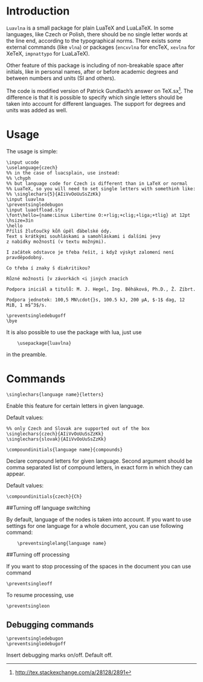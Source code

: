 # Introduction

`Luavlna` is a small package for plain LuaTeX and LuaLaTeX. In some languages,
like Czech or Polish, there should be no single letter words at the
line end, according to the typographical norms. There exists some
external commands (like `vlna`) or packages (`encxvlna` for encTeX,
`xevlna` for XeTeX, `impnattypo` for LuaLaTeX).

Other feature of this package is including of non-breakable space after initials,
like in personal names, after or before academic degrees
and between numbers and units (SI and others).

The code is modified version of Patrick Gundlach’s answer on
TeX.sx[^1]. The difference is that it is possible to specify which
single letters should be taken into account for different
languages.
The support for degrees and units was added as well.

# Usage

The usage is simple:

    \input ucode
    \uselanguage{czech}
    %% in the case of luacsplain, use instead:
    %% \chyph
    %% but language code for Czech is different than in LaTeX or normal 
    %% LuaTeX, so you will need to set single letters with somethinh like:
    %% \singlechars{5}{AIiVvOoUuSsZzKk}
    \input luavlna
    \preventsingledebugon
    \input luaotfload.sty
    \font\hello={name:Linux Libertine O:+rlig;+clig;+liga;+tlig} at 12pt 
    \hsize=3in
    \hello
    Příliš žluťoučký kůň úpěl ďábelské ódy. 
    Text s krátkými souhláskami a samohláskami i dalšími jevy 
    z nabídky možností (v textu možnými). 
    
    I začátek odstavce je třeba řešit, i když výskyt zalomení není pravděpodobný.
    
    Co třeba í znaky š diakritikou?
    
    Různé možnosti [v závorkách <i jiných znacích

    Podpora iniciál a titulů: M. J. Hegel, Ing. Běháková, Ph.D., Ž. Zíbrt.

    Podpora jednotek: 100,5 MN\cdot{}s, 100.5 kJ, 200 µA, $-1$ dag, 12 MiB, 1 m$^3$/s.

    \preventsingledebugoff
    \bye


It is also possible to use the package with lua, just use

        \usepackage{luavlna}

in the preamble.

# Commands

    \singlechars{language name}{letters} 

Enable this feature for certain letters in given language. 

Default values:

    %% only Czech and Slovak are supported out of the box
    \singlechars{czech}{AIiVvOoUuSsZzKk}
    \singlechars{slovak}{AIiVvOoUuSsZzKk}

    \compoundinitials{language name}{compounds}

Declare compound letters for given language. Second argument should be comma 
separated list of compound letters, in exact form in which they can appear.

Default values:

    \compoundinitials{czech}{Ch}

##Turning off language switching

By default, language of the nodes is taken into account. If you want to use
settings for one language for a whole document, you can use following command:

    	\preventsinglelang{language name}

##Turning off processing

If you want to stop processing of the spaces in the document you can use
command

    \preventsingleoff

To resume processing, use

    \preventsingleon

## Debugging commands 

    \preventsingledebugon
    \preventsingledebugoff

Insert debugging marks on/off. Default off.

[^1]:
    <http://tex.stackexchange.com/a/28128/2891>
